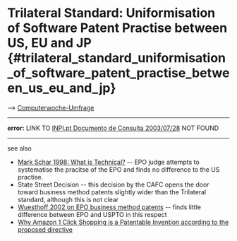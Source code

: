 # Trilateral Standard: Uniformisation of Software Patent Practise between US, EU and JP {#trilateral_standard_uniformisation_of_software_patent_practise_between_us_eu_and_jp}

\--\> [ Computerwoche-Umfrage](Cw040524De "wikilink")

------------------------------------------------------------------------

**error:** LINK TO [INPI.pt Documento de Consulta
2003/07/28](http://www.inpi.pt/pfds/Consulta-INPI.pdf "wikilink") NOT
FOUND

------------------------------------------------------------------------

see also

-   [Mark Schar 1998: What is
    Technical?](http://swpat.ffii.org/papers/jwip-schar98/ "wikilink")
    \-- EPO judge attempts to systematise the pracitse of the EPO and
    finds no difference to the US practise.
-   State Street Decision \-- this decision by the CAFC opens the door
    toward business method patents slightly wider than the Trilateral
    standard, although this is not clear
-   [Wuesthoff 2002 on EPO business method
    patents](http://swpat.ffii.org/papers/wuesthoff-bm02/ "wikilink")
    \-- finds little difference between EPO and USPTO in this respect
-   [Why Amazon 1 Click Shopping is a Patentable Invention according to
    the proposed
    directive](http://swpat.ffii.org/papers/eubsa-swpat0202/tech/ "wikilink")
